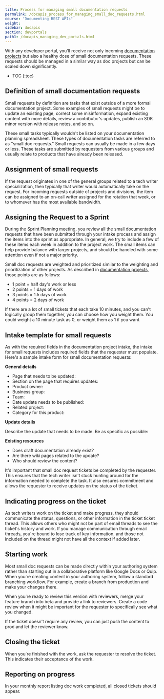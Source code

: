 ```yaml
---
title: Process for managing small documentation requests
permalink: /docapis_process_for_managing_small_doc_requests.html
course: "Documenting REST APIs"
weight:
sidebar: docapis
section: devportals
path1: /docapis_managing_dev_portals.html
---
```


With any developer portal, you'll receive not only incoming [documentation projects](docapis_process_for_managing_doc_projects.html) but also a healthy dose of small documentation requests. These requests should be managed in a similar way as doc projects but can be scaled down significantly.

* TOC
{:toc}  

## Definition of small documentation requests

Small requests by definition are tasks that exist outside of a more formal documentation project. Some examples of small requests might be to update an existing page, correct some misinformation, expand existing content with more details, review a contributor's updates, publish an SDK minor version with release notes, and so on.

These small tasks typically wouldn't be listed on your documentation planning spreadsheet. These types of documentation tasks are referred to as "small doc requests." Small requests can usually be made in a few days or less. These tasks are submitted by requesters from various groups and usually relate to products that have already been released.

## Assignment of small requests

If the request originates in one of the general groups related to a tech writer specialization, then typically that writer would automatically take on the request. For incoming requests outside of projects and divisions, the item can be assigned to an on-call writer assigned for the rotation that week, or to whomever has the most available bandwidth.

## Assigning the Request to a Sprint

During the Sprint Planning meeting, you review all the small documentation requests that have been submitted through your intake process and assign the items into the sprint as appropriate. In general, we try to include a few of these items each week in addition to the project work. The small items can help provide balance with larger projects, and should be handled with some attention even if not a major priority.

Small doc requests are weighted and prioritized similar to the weighting and prioritization of other projects. As described in [documentation projects](docapis_process_for_managing_doc_projects.html), those points are as follows:

* 1 point = half day's work or less
* 2 points = 1 days of work
* 3 points = 1.5 days of work
* 4 points = 2 days of work

If there are a lot of small tickets that each take 10 minutes, and you can't logically group them together, you can choose how you weight them. You could weight a 10 minute task as 0, or weight them as 1 if you want.

## Intake template for small requests

As with the required fields in the documentation project intake, the intake for small requests includes required fields that the requester must populate. Here's a sample intake form for small documentation requests:

<div class="docSample" markdown="block">

**General details**

* Page that needs to be updated:
* Section on the page that requires updates:
* Product owner:
* Business group:
* Team:
* Date update needs to be published:
* Related project:
* Category for this product:

**Update details**

Describe the update that needs to be made. Be as specific as possible:

**Existing resources**

* Does draft documentation already exist?
* Are there wiki pages related to the update?
* Who should review the content?
</div>

It's important that small doc request tickets be completed by the requester. This ensures that the tech writer isn't stuck hunting around for the information needed to complete the task. It also ensures commitment and allows the requester to receive updates on the status of the ticket.

## Indicating progress on the ticket

As tech writers work on the ticket and make progress, they should communicate the status, questions, or other information in the ticket ticket thread. This allows others who might not be part of email threads to see the ticket's history and work. If you manage communication through email threads, you're bound to lose track of key information, and those not included on the thread might not have all the context if added later.

## Starting work

Most small doc requests can be made directly within your authoring system rather than starting out in a collaborative platform like Google Docs or Quip. When you're creating content in your authoring system, follow a standard branching workflow. For example, create a branch from production and make your changes there.

When you're ready to review this version with reviewers, merge your feature branch into beta and provide a link to reviewers. Create a code review when it might be important for the requester to specifically see what you changed.

If the ticket doesn't require any review, you can just push the content to prod and let the reviewer know.

## Closing the ticket

When you're finished with the work, ask the requester to resolve the ticket. This indicates their acceptance of the work.

## Reporting on progress

In your monthly report listing doc work completed, all closed tickets should appear.

